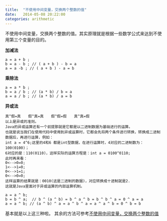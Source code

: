 ```yaml
---
title:  "不使用中间变量，交换两个整数的值"
date:   2014-05-08 20:22:00
categories: arithmetic
---
```


不使用中间变量，交换两个整数的值。其实原理就是根据一些数学公式来达到不使用第三个变量的目的。

**加减法**

    a = a + b ;
    b = a - b ; // ( a + b ) - b = a
    a = a -b ; // ( a + b ) - a = b
    
**乘除法**

    a = a * b ;
    b = a / b ; // (a * b) / b = a
    a = a / b ; // (a * b) / a = b
    
**异或法**

    真^假=真　　假^真=真　　假^假=假　　真^真=假
    以上是异或的准则。
    Java的异或运算还有一个前提那就是它都是以二进制数据为基础进行的运算。
    也就是说当我们在使用代码中使用到异或运算时，它都会先将两个条件进行转换，转换成二进制数据后，再进行运算，例如：
    int a = 4^6;这里的4和6 都是int型数据，在进行运算时，4对应的二进制数为：100(0100)；
    6对应的是：110(0110)，这样实际的运算方程是：int a = 0100^0110;
    此时再来看：
    0<-->0=0;
    1<-->1=0;
    0<-->1=1;
    0<-->0=0;
    这样运算的结果就是：0010(这是二进制的数据)，对应转换成十进制就是2.
    这就是Java里面对于异或运算的内部运算机制。
    
    a = a ^ b;
    b = b ^ a;  // b ^ (a ^ b) = b ^ a ^ b = b ^ b ^ a = 0 ^ a = a
    a = a ^ b; // (a ^ b) ^ a = a ^ b ^ a = a ^ a ^ b = 0 ^ b = b
    
    
基本就是以上这三种啦。
其余的方法可参考[不使用中间变量，交换两个整数的值](http://www.cnblogs.com/ronli/archive/2011/11/22/2258666.html)